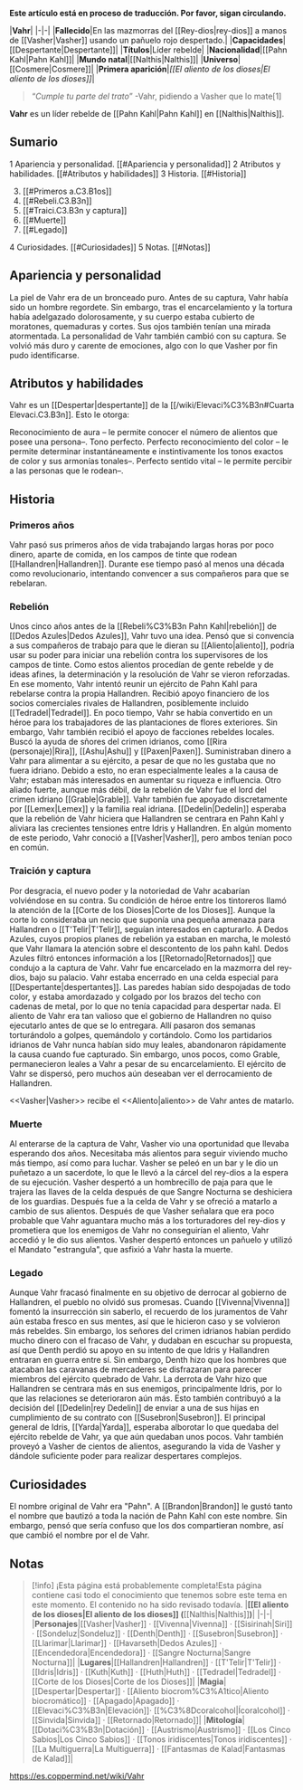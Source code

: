 **Este artículo está en proceso de traducción. Por favor, sigan circulando.**


|**Vahr**|
|-|-|
|**Fallecido**|En las mazmorras del [[Rey-dios\|rey-dios]] a manos de [[Vasher\|Vasher]] usando un pañuelo rojo despertado.|
|**Capacidades**|[[Despertante\|Despertante]]|
|**Títulos**|Líder rebelde|
|**Nacionalidad**|[[Pahn Kahl\|Pahn Kahl]]|
|**Mundo natal**|[[Nalthis\|Nalthis]]|
|**Universo**|[[Cosmere\|Cosmere]]|
|**Primera aparición**|*[[El aliento de los dioses\|El aliento de los dioses]]*|

>“*Cumple tu parte del trato*”
\-Vahr, pidiendo a Vasher que lo mate[1]


**Vahr** es un líder rebelde de [[Pahn Kahl\|Pahn Kahl]] en [[Nalthis\|Nalthis]].

## Sumario

1 Apariencia y personalidad. [[#Apariencia y personalidad]] 
2 Atributos y habilidades. [[#Atributos y habilidades]] 
3 Historia. [[#Historia]] 

3. [[#Primeros a.C3.B1os]] 
3. [[#Rebeli.C3.B3n]] 
3. [[#Traici.C3.B3n y captura]] 
3. [[#Muerte]] 
3. [[#Legado]] 


4 Curiosidades. [[#Curiosidades]] 
5 Notas. [[#Notas]] 


## Apariencia y personalidad
La piel de Vahr era de un bronceado puro. Antes de su captura, Vahr había sido un hombre regordete. Sin embargo, tras el encarcelamiento y la tortura había adelgazado dolorosamente, y su cuerpo estaba cubierto de moratones, quemaduras y cortes. Sus ojos también tenían una mirada atormentada.
La personalidad de Vahr también cambió con su captura. Se volvió más duro y carente de emociones, algo con lo que Vasher por fin pudo identificarse.

## Atributos y habilidades
Vahr es un [[Despertar\|despertante]] de la [[/wiki/Elevaci%C3%B3n#Cuarta Elevaci.C3.B3n]]. Esto le otorga:

Reconocimiento de aura – le permite conocer el número de alientos que posee una persona–.
Tono perfecto.
Perfecto reconocimiento del color – le permite determinar instantáneamente e instintivamente los tonos exactos de color y sus armonías tonales–.
Perfecto sentido vital – le permite percibir a las personas que le rodean–.
## Historia
### Primeros años
Vahr pasó sus primeros años de vida trabajando largas horas por poco dinero, aparte de comida, en los campos de tinte que rodean [[Hallandren\|Hallandren]]. Durante ese tiempo pasó al menos una década como revolucionario, intentando convencer a sus compañeros para que se rebelaran.

### Rebelión
Unos cinco años antes de la [[Rebeli%C3%B3n Pahn Kahl\|rebelión]] de [[Dedos Azules\|Dedos Azules]], Vahr tuvo una idea. Pensó que si convencía a sus compañeros de trabajo para que le dieran su [[Aliento\|aliento]], podría usar su poder para iniciar una rebelión contra los supervisores de los campos de tinte. Como estos alientos procedían de gente rebelde y de ideas afines, la determinación y la resolución de Vahr se vieron reforzadas.
En ese momento, Vahr intentó reunir un ejército de Pahn Kahl para rebelarse contra la propia Hallandren. Recibió apoyo financiero de los socios comerciales rivales de Hallandren, posiblemente incluido [[Tedradel\|Tedradel]]. En poco tiempo, Vahr se había convertido en un héroe para los trabajadores de las plantaciones de flores exteriores.
Sin embargo, Vahr también recibió el apoyo de facciones rebeldes locales. Buscó la ayuda de sñores del crimen idrianos, como [[Rira (personaje)\|Rira]], [[Ashu\|Ashu]] y [[Paxen\|Paxen]]. Suministraban dinero a Vahr para alimentar a su ejército, a pesar de que no les gustaba que no fuera idriano. Debido a esto, no eran especialmente leales a la causa de Vahr; estaban más interesados en aumentar su riqueza e influencia. Otro aliado fuerte, aunque más débil, de la rebelión de Vahr fue el lord del crimen idriano [[Grable\|Grable]].
Vahr también fue apoyado discretamente por [[Lemex\|Lemex]] y la familia real idriana. [[Dedelin\|Dedelin]] esperaba que la rebelión de Vahr hiciera que Hallandren se centrara en Pahn Kahl y aliviara las crecientes tensiones entre Idris y Hallandren. En algún momento de este periodo, Vahr conoció a [[Vasher\|Vasher]], pero ambos tenían poco en común.

### Traición y captura
Por desgracia, el nuevo poder y la notoriedad de Vahr acabarían volviéndose en su contra. Su condición de héroe entre los tintoreros llamó la atención de la [[Corte de los Dioses\|Corte de los Dioses]]. Aunque la corte lo consideraba un necio que suponía una pequeña amenaza para Hallandren o [[T'Telir\|T'Telir]], seguían interesados en capturarlo.
A Dedos Azules, cuyos propios planes de rebelión ya estaban en marcha, le molestó que Vahr llamara la atención sobre el descontento de los pahn kahl. Dedos Azules filtró entonces información a los [[Retornado\|Retornados]] que condujo a la captura de Vahr. Vahr fue encarcelado en la mazmorra del rey-dios, bajo su palacio.
Vahr estaba encerrado en una celda especial para [[Despertante\|despertantes]]. Las paredes habían sido despojadas de todo color, y estaba amordazado y colgado por los brazos del techo con cadenas de metal, por lo que no tenía capacidad para despertar nada. El aliento de Vahr era tan valioso que el gobierno de Hallandren no quiso ejecutarlo antes de que se lo entregara. Allí pasaron dos semanas torturándolo a golpes, quemándolo y cortándolo.
Como los partidarios idrianos de Vahr nunca habían sido muy leales, abandonaron rápidamente la causa cuando fue capturado. Sin embargo, unos pocos, como Grable, permanecieron leales a Vahr a pesar de su encarcelamiento. El ejército de Vahr se dispersó, pero muchos aún deseaban ver el derrocamiento de Hallandren.

  <<Vasher\|Vasher>> recibe el <<Aliento\|aliento>> de Vahr antes de matarlo.
### Muerte
Al enterarse de la captura de Vahr, Vasher vio una oportunidad que llevaba esperando dos años. Necesitaba más alientos para seguir viviendo mucho más tiempo, así como para luchar. Vasher se peleó en un bar y le dio un puñetazo a un sacerdote, lo que le llevó a la cárcel del rey-dios a la espera de su ejecución. Vasher despertó a un hombrecillo de paja para que le trajera las llaves de la celda después de que Sangre Nocturna se deshiciera de los guardias. Después fue a la celda de Vahr y se ofreció a matarlo a cambio de sus alientos. Después de que Vasher señalara que era poco probable que Vahr aguantara mucho más a los torturadores del rey-dios y prometiera que los enemigos de Vahr no conseguirían el aliento, Vahr accedió y le dio sus alientos. Vasher despertó entonces un pañuelo y utilizó el Mandato "estrangula", que asfixió a Vahr hasta la muerte.

### Legado
Aunque Vahr fracasó finalmente en su objetivo de derrocar al gobierno de Hallandren, el pueblo no olvidó sus promesas. Cuando [[Vivenna\|Vivenna]] fomentó la insurrección sin saberlo, el recuerdo de los juramentos de Vahr aún estaba fresco en sus mentes, así que le hicieron caso y se volvieron más rebeldes.
Sin embargo, los señores del crimen idrianos habían perdido mucho dinero con el fracaso de Vahr, y dudaban en escuchar su propuesta, así que Denth perdió su apoyo en su intento de que Idris y Hallandren entraran en guerra entre sí. Sin embargo, Denth hizo que los hombres que atacaban las caravanas de mercaderes se disfrazaran para parecer miembros del ejército quebrado de Vahr.
La derrota de Vahr hizo que Hallandren se centrara más en sus enemigos, principalmente Idris, por lo que las relaciones se deterioraron aún más. Esto también contribuyó a la decisión del [[Dedelin\|rey Dedelin]] de enviar a una de sus hijas en cumplimiento de su contrato con [[Susebron\|Susebron]]. El principal general de Idris, [[Yarda\|Yarda]], esperaba alborotar lo que quedaba del ejército rebelde de Vahr, ya que aún quedaban unos pocos.
Vahr también proveyó a Vasher de cientos de alientos, asegurando la vida de Vasher y dándole suficiente poder para realizar despertares complejos.

## Curiosidades
El nombre original de Vahr era "Pahn". A [[Brandon\|Brandon]] le gustó tanto el nombre que bautizó a toda la nación de Pahn Kahl con este nombre. Sin embargo, pensó que sería confuso que los dos compartieran nombre, así que cambió el nombre por el de Vahr.
## Notas

> [!info] ¡Esta página está probablemente completa!Esta página contiene casi todo el conocimiento que tenemos sobre este tema en este momento.
El contenido no ha sido revisado todavía.
|**[[El aliento de los dioses\|El aliento de los dioses]] (**[[Nalthis\|Nalthis]]**)**|
|-|-|
|**Personajes**|[[Vasher\|Vasher]] · [[Vivenna\|Vivenna]] · [[Sisirinah\|Siri]] · [[Sondeluz\|Sondeluz]] · [[Denth\|Denth]] · [[Susebron\|Susebron]] · [[Llarimar\|Llarimar]] · [[Havarseth\|Dedos Azules]] · [[Encendedora\|Encendedora]] · [[Sangre Nocturna\|Sangre Nocturna]]|
|**Lugares**|[[Hallandren\|Hallandren]] · [[T'Telir\|T'Telir]] · [[Idris\|Idris]] · [[Kuth\|Kuth]] · [[Huth\|Huth]] · [[Tedradel\|Tedradel]] · [[Corte de los Dioses\|Corte de los Dioses]]|
|**Magia**|[[Despertar\|Despertar]] · [[Aliento biocrom%C3%A1tico\|Aliento biocromático]] · [[Apagado\|Apagado]] · [[Elevaci%C3%B3n\|Elevación]]· [[%C3%8Dcoralcohol\|Ícoralcohol]] · [[Sinvida\|Sinvida]] · [[Retornado\|Retornado]]|
|**Mitología**|[[Dotaci%C3%B3n\|Dotación]] · [[Austrismo\|Austrismo]] · [[Los Cinco Sabios\|Los Cinco Sabios]] · [[Tonos iridiscentes\|Tonos iridiscentes]] · [[La Multiguerra\|La Multiguerra]] · [[Fantasmas de Kalad\|Fantasmas de Kalad]]|



https://es.coppermind.net/wiki/Vahr